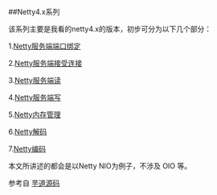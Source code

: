 ##Netty4.x系列

该系列主要是我看的netty4.x的版本，初步可分为以下几个部分：

1.[Netty服务端端口绑定](./serverbind.md)

2.[Netty服务端接受连接](./nettyAccept.md)

3.[Netty服务端读](./nettyRead.md)

4.[Netty服务端写](./nettyWrite.md)

5.[Netty内存管理](./nettyMemory.md)

6.[Netty解码](./nettyDecode.md)

7.[Netty编码](./nettyCode.md)

本文所讲述的都会是以Netty NIO为例子，不涉及 OIO 等。

参考自 [芋道源码](http://svip.iocoder.cn/categories/Netty/)
